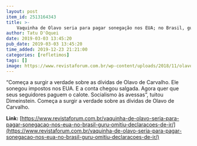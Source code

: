 ```yaml
---
layout: post
item_id: 2513164343
title: >-
    Vaquinha de Olavo seria para pagar sonegação nos EUA; no Brasil, guru omitiu declarações de IR
author: Tatu D'Oquei
date: 2019-03-03 13:45:20
pub_date: 2019-03-03 13:45:20
time_added: 2019-12-23 21:21:00
categories: [refletimos]
tags: []
image: https://www.revistaforum.com.br/wp-content/uploads/2018/11/olavo-eduardo-bolsonaro-e1541410345621.jpg
---
```


“Começa a surgir a verdade sobre as dívidas de Olavo de Carvalho. Ele sonegou impostos nos EUA. E a conta chegou salgada. Agora quer que seus seguidores paguem o calote. Socialismo às avessas”, tuitou Dimeinstein. Começa a surgir a verdade sobre as dívidas de Olavo de Carvalho.

**Link:** [https://www.revistaforum.com.br/vaquinha-de-olavo-seria-para-pagar-sonegacao-nos-eua-no-brasil-guru-omitiu-declaracoes-de-ir/](https://www.revistaforum.com.br/vaquinha-de-olavo-seria-para-pagar-sonegacao-nos-eua-no-brasil-guru-omitiu-declaracoes-de-ir/)

